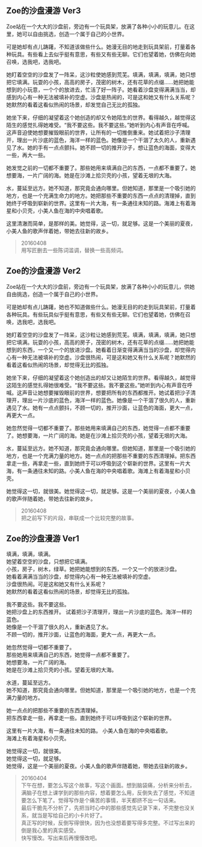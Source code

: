 ## Zoe的沙盘漫游 Ver3

Zoe站在一个大大的沙盘前，旁边有一个玩具架，放满了各种小小的玩意儿。在这里，她可以自由挑选，创造一个属于自己的小世界。

可是她却有点儿踌躇，不知道该做些什么。她漫无目的地走到玩具架前，打量着各种玩具。有些看上去似乎挺有意思，有些又有些无聊。它们也望着她，仿佛在向她召唤，选我吧，选我吧。

她盯着空空的沙盘发了一阵呆，这沙粒使她感到荒芜。填满，填满，填满，她只想把它填满。玩耍的小孩，高高的房子，茂密的树木，还有花草的点缀……她把她能想到的小玩意，一个个的放进去，忙活了好一阵子。她看着沙盘变得满满当当，却感到内心有一种无法被填补的空虚。沙盘是热闹的，可是这和她又有什么关系呢？她默然的看着这看似热闹的场景，却发觉自己无比的孤独。

她坐下来，仔细的凝望着这个她创造的却又令她陌生的世界。看得越久，越觉得这陌生的感觉扎得她难受。“我不要这些。我不要这些。”她听到内心有声音在呼喊。这声音迫使她想要摧毁眼前的世界，让所有的一切推倒重来。她试着把沙子清理开，理出一片沙底的蓝色，海洋一样的蓝色。她像是一个干涸了太久的人，重新遇见了水。她的手有一点点颤抖。她不顾一切的推开沙子，想让蓝色的海面，变得大一些，再大一些。

她发觉之前的一切都不重要了。那些她用来填满自己的东西，一点都不重要了。她想要海，一片广阔的海。她是在沙滩上拾贝壳的小孩，望着无垠的大海。

水，蔓延至远方。她不知道，那究竟会通向哪里。但她知道，那里是一个吸引她的地方，也是一个充满生命力的地方。她把那些不重要的东西一点点的清理掉，直到她终于呼吸到崭新的世界。这里有一片大海，有一条通往未知的路。海滩上有着海星和小贝壳，小美人鱼在海的中央唱着歌。

这里清澈而简单，是那样的美。她觉得，这一切，就足够。这是一个美丽的夏夜，小美人鱼的歌声伴着她，带她去往新的故乡。 

> 20160408  
> 用写匠删去一些陈词滥调，替换一些高频词。

## Zoe的沙盘漫游 Ver2

Zoe站在一个大大的沙盘前，旁边有一个玩具架，放满了各种小小的玩意儿，供她自由挑选，创造一个属于自己的小世界。

可是她却有点儿踌躇，她也不知道做些什么。她漫无目的的走到玩具架前，打量着各种玩具。有些玩具似乎挺有意思，有些又有些无聊。它们也望着她，仿佛在召唤，选我吧，选我吧。

她盯着空空的沙盘发了一阵呆，这沙粒让她感到荒芜。填满，填满，填满，她只想把它填满。玩耍的小孩，高高的房子，茂密的树木，还有花草的点缀……她把她能想到的东西，一个又一个的放进沙盘。她看着日渐变得满满当当的沙盘，却觉得内心有一种无法被填补的空虚。沙盘很热闹，可是这和她又有什么关系呢？她默然的看着这看似热闹的场景，却觉得无比的孤独。  

她坐下来，仔细的凝望着这个她创造出的却又让她陌生的世界。看得越久，越觉得这陌生的感觉扎得她很难受。“我不要这些。我不要这些。”她听到内心有声音在呼喊。这声音让她想要摧毁眼前的世界，想要把所有的东西都推开。她试着把沙子清理开，理出一片沙底的蓝色，海洋一样的蓝色。她像是一个干涸了很久的人，重新遇见了水。她有一点点颤抖，不顾一切的，推开沙面，让蓝色的海面，更大一点，再更大一点。

她忽然觉得一切都不重要了。那些她用来填满自己的东西，她觉得一点都不重要了。她想要海，一片广阔的海。她是在沙滩上拾贝壳的小孩，望着无垠的大海。

水，蔓延至远方。她不知道，那究竟会通向哪里。但她知道，那里是一个吸引她的地方，也是一个充满力量的地方。她一点点的把那些不重要的东西清理掉。把东西拿走一些，再拿走一些，直到她终于可以呼吸到这个崭新的世界。这里有一片大海，有一条通往未知的路。小美人鱼在海的中央唱着歌。海滩上有着海星和小贝壳。

她觉得这一切，就很美。她觉得这一切，就足够。这是一个美丽的夏夜，小美人鱼的歌声伴随着她，带她去往新的故乡。

> 20160408  
> 把之前写下的片段，串联成一个比较完整的故事。


## Zoe的沙盘漫游 Ver1

填满，填满，填满。  
她望着空空的沙盘，只想把它填满。  
小孩，房子，树木，绿草。她把她能想到的东西，一个又一个的放进沙盘。  
她看着满满当当的沙盘，却觉得内心有一种无法被填补的空虚。  
沙盘很热闹。可是这和她又有什么关系呢？  
她默然的看着这看似热闹的场景，却觉得无比的孤独。  


我不要这些。我不要这些。  
她把沙盘上的东西推开。
试着把沙子清理开，理出一片沙底的蓝色。海洋一样的蓝色。  
她像是一个干涸了很久的人，重新遇见了水。  
不顾一切的，推开沙面，让蓝色的海面，更大一点，再更大一点。

她忽然觉得一切都不重要了。  
那些她用来填满自己的东西，她觉得一点都不重要了。  
她想要海，一片广阔的海。  
她是在沙滩上拾贝壳的小孩。望着无垠的大海。

水道，蔓延至远方。  
她不知道，那究竟会通向哪里。但她知道，那里是一个吸引她的地方，也是一个充满力量的地方。

她一点点的把那些不重要的东西清理掉。  
把东西拿走一些，再拿走一些。直到她终于可以呼吸到这个崭新的世界。

这里有一片大海，有一条通往未知的路。
小美人鱼在海的中央唱着歌。  
海滩上有着海星和小贝壳。

她觉得这一切，就很美。  
她觉得这一切，就足够。  
她觉得，这是一个美丽的夏夜。小美人鱼的歌声伴随着她，带她去往新的故乡。


> 20160404  
> 下午在想，要怎么写这个故事，写这个画面。想到脑袋痛，分析来分析去，满脑子在想上课学到的那些内容，想着要怎么用，反倒失去了感觉，不知道要怎么下笔了。觉得写作是个痛苦的事情，半天都挤不出一句话来。  
> 最后干脆先不分析了，先把当时心中的那些感觉先记录下来，不完整也没关系，就当是写给自己的小卡片好了。  
> 真正写的时候，反倒写得很快，因为也没想着要写得多完整。不过写出来的倒是我心里的真实感受。  
> 快写慢改。写出来后再慢慢改吧。
